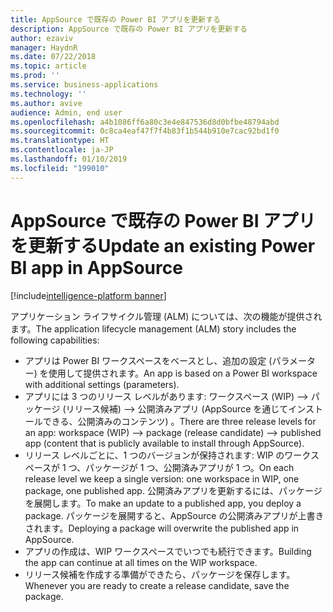 ```yaml
---
title: AppSource で既存の Power BI アプリを更新する
description: AppSource で既存の Power BI アプリを更新する
author: ezaviv
manager: HaydnR
ms.date: 07/22/2018
ms.topic: article
ms.prod: ''
ms.service: business-applications
ms.technology: ''
ms.author: avive
audience: Admin, end user
ms.openlocfilehash: a4b1086ff6a80c3e4e847536d8d0bfbe48794abd
ms.sourcegitcommit: 0c8ca4eaf47f7f4b83f1b544b910e7cac92bd1f0
ms.translationtype: HT
ms.contentlocale: ja-JP
ms.lasthandoff: 01/10/2019
ms.locfileid: "199010"
---
```

# <a name="update-an-existing-power-bi-app-in-appsource"></a><span data-ttu-id="f77c9-103">AppSource で既存の Power BI アプリを更新する</span><span class="sxs-lookup"><span data-stu-id="f77c9-103">Update an existing Power BI app in AppSource</span></span>

[!include[intelligence-platform banner](../../includes/intelligence-platform.md)]



<span data-ttu-id="f77c9-104">アプリケーション ライフサイクル管理 (ALM) については、次の機能が提供されます。</span><span class="sxs-lookup"><span data-stu-id="f77c9-104">The application lifecycle management (ALM) story includes the following capabilities:</span></span>

- <span data-ttu-id="f77c9-105">アプリは Power BI ワークスペースをベースとし、追加の設定 (パラメーター) を使用して提供されます。</span><span class="sxs-lookup"><span data-stu-id="f77c9-105">An app is based on a Power BI workspace with additional settings (parameters).</span></span>
- <span data-ttu-id="f77c9-106">アプリには 3 つのリリース レベルがあります: ワークスペース (WIP) --> パッケージ (リリース候補) --> 公開済みアプリ (AppSource を通じてインストールできる、公開済みのコンテンツ) 。</span><span class="sxs-lookup"><span data-stu-id="f77c9-106">There are three release levels for an app: workspace (WIP) --> package (release candidate) --> published app (content that is publicly available to install through AppSource).</span></span>
- <span data-ttu-id="f77c9-107">リリース レベルごとに、1 つのバージョンが保持されます: WIP のワークスペースが 1 つ、パッケージが 1 つ、公開済みアプリが 1 つ。</span><span class="sxs-lookup"><span data-stu-id="f77c9-107">On each release level we keep a single version: one workspace in WIP, one package, one published app.</span></span> <span data-ttu-id="f77c9-108">公開済みアプリを更新するには、パッケージを展開します。</span><span class="sxs-lookup"><span data-stu-id="f77c9-108">To make an update to a published app, you deploy a package.</span></span> <span data-ttu-id="f77c9-109">パッケージを展開すると、AppSource の公開済みアプリが上書きされます。</span><span class="sxs-lookup"><span data-stu-id="f77c9-109">Deploying a package will overwrite the published app in AppSource.</span></span>
- <span data-ttu-id="f77c9-110">アプリの作成は、WIP ワークスペースでいつでも続行できます。</span><span class="sxs-lookup"><span data-stu-id="f77c9-110">Building the app can continue at all times on the WIP workspace.</span></span>
- <span data-ttu-id="f77c9-111">リリース候補を作成する準備ができたら、パッケージを保存します。</span><span class="sxs-lookup"><span data-stu-id="f77c9-111">Whenever you are ready to create a release candidate, save the package.</span></span>
